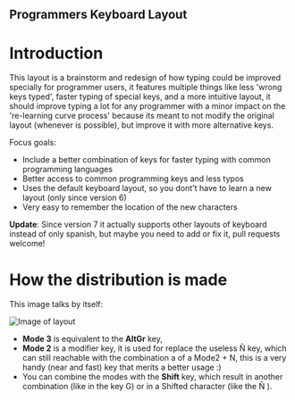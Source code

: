 Programmers Keyboard Layout
----------------------------------


Introduction
==============

This layout is a brainstorm and redesign of how typing could be improved specially for programmer users, it features multiple things like less 'wrong keys typed', faster typing of special keys, and a more intuitive layout, it should improve typing a lot for any programmer with a minor impact on the 're-learning curve process' because its meant to not modify the original layout (whenever is possible), but improve it with more alternative keys.

Focus goals:
 * Include a better combination of keys for faster typing with common programming languages
 * Better access to common programming keys and less typos
 * Uses the default keyboard layout, so you dont't have to learn a new layout (only since version 6)
 * Very easy to remember the location of the new characters

**Update**: Since version 7 it actually supports other layouts of keyboard instead of only spanish, but maybe you need to add or fix it, pull requests welcome!

How the distribution is made
============================

This image talks by itself:

![Image of layout](http://github.com/Elive/programmerskblayout/master/render.jpg)

- **Mode 3** is equivalent to the **AltGr** key, 
- **Mode 2** is a modifier key, it is used for replace the useless Ñ key, which can still reachable with the combination a of a Mode2 + N, this is a very handy (near and fast) key that merits a better usage :)
- You can combine the modes with the **Shift** key, which result in another combination (like in the key G) or in a Shifted character (like the Ñ ).



